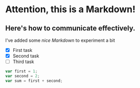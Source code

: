 # Attention, this is a Markdown!
## Here's how to communicate effectively.

I've added some *nice* _Markdown_ to experiment a bit

- [x] First task
- [x] Second task
- [ ] Third task

```javascript
var first = 1;
var second = 2;
var sum = first + second;
```
